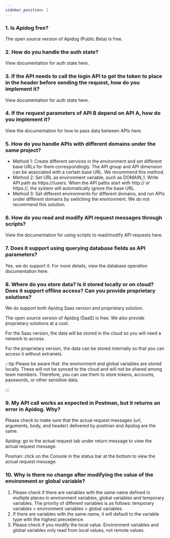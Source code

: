 ```yaml
---
sidebar_position: 2
---
```





### 1.  Is Apidog free?

The open source version of Apidog (Public Beta) is free.


### 2. How do you handle the auth state?

View documentation for auth state here.


### 3. If the API needs to call the login API to get the token to place in the header before sending the request, how do you implement it?

View documentation for auth state here.


### 4. If the request parameters of API B depend on API A, how do you implement it?

View the documentation for how to pass data between APIs here. 

### 5. How do you handle APIs with different domains under the same project?

- Method 1: Create different services in the environment and set different base URLs for them correspondingly. The API group and API dimension can be associated with a certain base URL. We recommend this method. 
- Method 2: Set URL as environment variable, such as DOMAIN_1. Write API path as https:///users. When the API paths start with http:// or https://, the system will automatically ignore the base URL.
- Method 3: Set different environments for different domains, and run APIs under different domains by switching the environment. We do not recommend this solution.  


### 6. How do you read and modify API request messages through scripts? 

View the documentation for using scripts to read/modify API requests here.


### 7. Does it support using querying database fields as API parameters?

Yes, we do support it. For more details, view the database operation documentation here. 


### 8. Where do you store data? Is it stored locally or on cloud? Does it support offline access? Can you provide proprietary solutions? 

We do support both Apidog Saas version and proprietary solution.

The open source version of Apidog (SaaS) is free. We also provide proprietary solutions at a cost. 

For the Saas version, the data will be stored in the cloud so you will need a network to access.

For the proprietary version, the data can be stored internally so that you can access it without extranets. 

:::tip Please be aware that:
the environment and global variables are stored locally. These will not be synced to the cloud and will not be shared among team members. Therefore, you can use them to store tokens, accounts, passwords, or other  sensitive data. 

:::

### 9. My API call works as expected in Postman, but it returns an error in Apidog. Why?

Please check to make sure that the actual request messages (url, arguments, body, and header) delivered by postman and Apidog are the same.

Apidog: go to the actual request tab under return message to view the actual request message. 

Posman: click on the Console in the status bar at the bottom to view the actual request message.


### 10. Why is there no change after modifying the value of the environment or global variable?



1. Please check if there are variables with the same name defined in multiple places in environment variables, global variables and temporary variables. The priority of different variables is as follows: temporary variables > environment variables > global variables.
2. If there are variables with the same name, it will default to the variable type with the highest precedence. 
3. Please check if you modify the local value. Environment variables and global variables only read from local values, not remote values. 